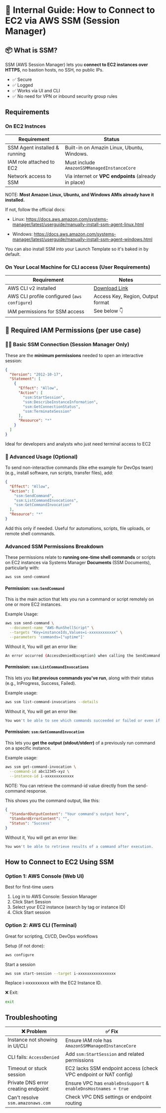 # 🧭 Internal Guide: How to Connect to EC2 via AWS SSM (Session Manager)

## 📦 What is SSM?

SSM (AWS Session Manager) lets you **connect to EC2 instances over HTTPS**, no bastion hosts, no SSH, no public IPs.

- ✅ Secure
- ✅ Logged
- ✅ Works via UI and CLI
- ✅ No need for VPN or inbound security group rules

## Requirements

### On EC2 Instnces

| Requirement                   | Status                                               |
| ----------------------------- | ---------------------------------------------------- |
| SSM Agent installed & running | Built-in on Amazin Linux, Ubuntu, Windows.           |
| IAM role attached to EC2      | Must include `AmazonSSMManagedInstanceCore`          |
| Network access to SSM         | Via internet or **VPC endpoints** (already in place) |

NOTE: **Most Amazon Linux, Ubuntu, and Windows AMIs already have it installed.**

If not, follow the official docs:

- Linux: https://docs.aws.amazon.com/systems-manager/latest/userguide/manually-install-ssm-agent-linux.html

- Windows: https://docs.aws.amazon.com/systems-manager/latest/userguide/manually-install-ssm-agent-windows.html

You can also install SSM into your Launch Template so it's baked in by default.

### On Your Local Machine for CLI access (User Requirements)

| Requirement                                  | Notes                                                                                          |
| -------------------------------------------- | ---------------------------------------------------------------------------------------------- |
| AWS CLI v2 installed                         | [Download Link](https://docs.aws.amazon.com/cli/latest/userguide/getting-started-install.html) |
| AWS CLI profile configured (`aws configure`) | Access Key, Region, Output format                                                              |
| IAM permissions for SSM access               | See below 👇                                                                                   |

## 🔐 Required IAM Permissions (per use case)

### 🧑‍💻 Basic SSM Connection (Session Manager Only)

These are the **minimum permissions** needed to open an interactive session:

```json
{
  "Version": "2012-10-17",
  "Statement": [
    {
      "Effect": "Allow",
      "Action": [
        "ssm:StartSession",
        "ssm:DescribeInstanceInformation",
        "ssm:GetConnectionStatus",
        "ssm:TerminateSession"
      ],
      "Resource": "*"
    }
  ]
}
```

Ideal for developers and analysts who just need terminal access to EC2

### 🧪 Advanced Usage (Optional)

To send non-interactive commands (like ethe example for DevOps team) (e.g., install software, run scripts, transfer files), add:

```json
{
  "Effect": "Allow",
  "Action": [
    "ssm:SendCommand",
    "ssm:ListCommandInvocations",
    "ssm:GetCommandInvocation"
  ],
  "Resource": "*"
}
```

Add this only if needed. Useful for automations, scripts, file uploads, or remote shell commands.

### Advanced SSM Permissions Breakdown

These permissions relate to **running one-time shell commands** or scripts on EC2 instances via Systems Manager **Documents** (SSM Documents), particularly with:

```bash
aws ssm send-command
```

#### Permission: `ssm:SendCommand`

This is the main action that lets you run a command or script remotely on one or more EC2 instances.

Example Usage:

```bash
aws ssm send-command \
  --document-name "AWS-RunShellScript" \
  --targets "Key=instanceIds,Values=i-xxxxxxxxxxxx" \
  --parameters 'commands=["uptime"]'
```

Without it, You will get an error like:

```bash
An error occurred (AccessDeniedException) when calling the SendCommand operation
```

#### Permission: `ssm:ListCommandInvocations`

This lets you **list previous commands you've run**, along with their status (e.g., InProgress, Success, Failed).

Example usage:

```bash
aws ssm list-command-invocations --details
```

Without it, You will get an error like:

```bash
You won't be able to see which commands succeeded or failed or even if they ran at all.
```

#### Permission: `ssm:GetCommandInvocation`

This lets you **get the output (stdout/stderr)** of a previously run command on a specific instance.

Example usage:

```bash
aws ssm get-command-invocation \
  --command-id abc12345-xyz \
  --instance-id i-xxxxxxxxxxxxx
```

NOTE: You can retrieve the command-id value directly from the send-command response.

This shows you the command output, like this:

```json
{
  "StandardOutputContent": "Your command's output here",
  "StandardErrorContent": "",
  "Status": "Success"
}
```

Without it, You will get an error like:

```bash
You won't be able to retrieve results of a command after execution.
```

## How to Connect to EC2 Using SSM

### Option 1: AWS Console (Web UI)

Best for first-time users

1. Log in to AWS Console: Session Manager
2. Click Start Session
3. Select your EC2 instance (search by tag or instance ID)
4. Click Start session

### Option 2: AWS CLI (Terminal)

Great for scripting, CI/CD, DevOps workflows

Setup (if not done):

```bash
aws configure
```

Start a session

```bash
aws ssm start-session --target i-xxxxxxxxxxxxxxxxx
```

Replace i-xxxxxxxxxx with the EC2 Instance ID.

❌ Exit:

```bash
exit
```

## Troubleshooting

| ❌ Problem                          | ✅ Fix                                                           |
| ----------------------------------- | ---------------------------------------------------------------- |
| Instance not showing in UI/CLI      | Ensure IAM role has `AmazonSSMManagedInstanceCore`               |
| CLI fails: `AccessDenied`           | Add `ssm:StartSession` and related permissions                   |
| Timeout or stuck session            | EC2 lacks SSM endpoint access (check VPC endpoint or NAT config) |
| Private DNS error creating endpoint | Ensure VPC has `enableDnsSupport` & `enableDnsHostnames = true`  |
| Can't resolve `ssm.amazonaws.com`   | Check VPC DNS settings or endpoint routing                       |
